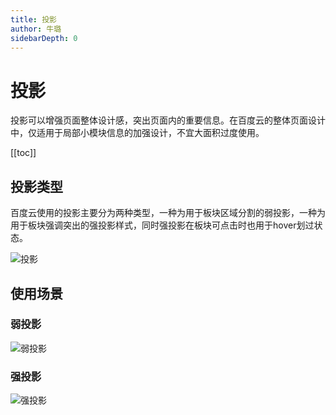 ```yaml
---
title: 投影
author: 牛璐
sidebarDepth: 0
---
```


# 投影


投影可以增强页面整体设计感，突出页面内的重要信息。在百度云的整体页面设计中，仅适用于局部小模块信息的加强设计，不宜大面积过度使用。


[[toc]]


## 投影类型


百度云使用的投影主要分为两种类型，一种为用于板块区域分割的弱投影，一种为用于板块强调突出的强投影样式，同时强投影在板块可点击时也用于hover划过状态。


![投影](http://baiduyun-guideline.bj.bcebos.com/portal%2Fstyle%2Fshadow%2F%E6%8A%95%E5%BD%B1.png)


## 使用场景


### 弱投影


![弱投影](http://baiduyun-guideline.bj.bcebos.com/portal%2Fstyle%2Fshadow%2F%E5%BC%B1%E6%8A%95%E5%BD%B1.png)


### 强投影


![强投影](http://baiduyun-guideline.bj.bcebos.com/portal%2Fstyle%2Fshadow%2F%E5%BC%BA%E6%8A%95%E5%BD%B1.png)


